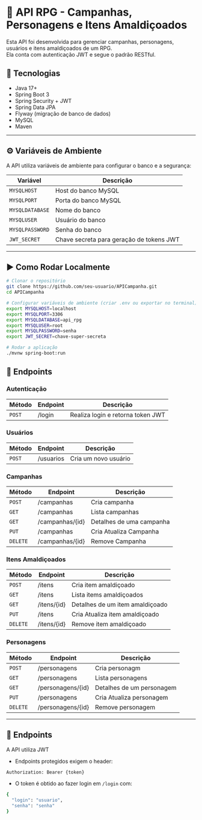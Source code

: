 # 📌 API RPG - Campanhas, Personagens e Itens Amaldiçoados

Esta API foi desenvolvida para gerenciar campanhas, personagens, usuários e itens amaldiçoados de um RPG.  
Ela conta com autenticação JWT e segue o padrão RESTful.

## 🚀 Tecnologias
- Java 17+
- Spring Boot 3
- Spring Security + JWT
- Spring Data JPA
- Flyway (migração de banco de dados)
- MySQL
- Maven

---

## ⚙️ Variáveis de Ambiente

A API utiliza variáveis de ambiente para configurar o banco e a segurança:

| Variável            | Descrição |
|---------------------|-----------|
| `MYSQLHOST`         | Host do banco MySQL |
| `MYSQLPORT`         | Porta do banco MySQL |
| `MYSQLDATABASE`     | Nome do banco |
| `MYSQLUSER`         | Usuário do banco |
| `MYSQLPASSWORD`     | Senha do banco |
| `JWT_SECRET`        | Chave secreta para geração de tokens JWT |

---

## ▶️ Como Rodar Localmente

```bash
# Clonar o repositório
git clone https://github.com/seu-usuario/APICampanha.git
cd APICampanha

# Configurar variáveis de ambiente (criar .env ou exportar no terminal)
export MYSQLHOST=localhost
export MYSQLPORT=3306
export MYSQLDATABASE=api_rpg
export MYSQLUSER=root
export MYSQLPASSWORD=senha
export JWT_SECRET=chave-super-secreta

# Rodar a aplicação
./mvnw spring-boot:run
```

## 📡 Endpoints
### Autenticação

| Método              | Endpoint  | Descrição           |
|---------------------|-----------|--------------------|
| `POST`         | /login | Realiza login e retorna token JWT |

### Usuários

| Método              | Endpoint  | Descrição           |
|---------------------|-----------|--------------------|
| `POST`         | /usuarios | Cria um novo usuário |

### Campanhas

| Método              | Endpoint  | Descrição           |
|---------------------|-----------|--------------------|
| `POST`        | /campanhas | Cria campanha |
| `GET`         | /campanhas | Lista campanhas |
| `GET`         | /campanhas/{id} | Detalhes de uma campanha |
| `PUT`         | /campanhas | Cria Atualiza Campanha |
| `DELETE`      | /campanhas/{id} | Remove Campanha |

### Itens Amaldiçoados

| Método              | Endpoint  | Descrição           |
|---------------------|-----------|--------------------|
| `POST`        | /itens | Cria item amaldiçoado |
| `GET`         | /itens | Lista items amaldiçoados |
| `GET`         | /itens/{id} | Detalhes de um item amaldiçoado |
| `PUT`         | /itens | Cria Atualiza item amaldiçoado |
| `DELETE`      | /itens/{id} | Remove item amaldiçoado |

### Personagens

| Método              | Endpoint  | Descrição           |
|---------------------|-----------|--------------------|
| `POST`        | /personagens | Cria personagm |
| `GET`         | /personagens | Lista personagens |
| `GET`         | /personagens/{id} | Detalhes de um personagem |
| `PUT`         | /personagens | Cria Atualiza personagem |
| `DELETE`      | /personagens/{id} | Remove personagem |

---

## 🔐 Endpoints
A API utiliza JWT
- Endpoints protegidos exigem o header:
```bash
Authorization: Bearer {token}
```
- O token é obtido ao fazer login em `/login` com:
```bash
{
  "login": "usuario",
  "senha": "senha"
}
```

